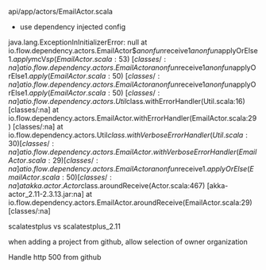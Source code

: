 api/app/actors/EmailActor.scala

  - use dependency injected config

java.lang.ExceptionInInitializerError: null
	at io.flow.dependency.actors.EmailActor$$anonfun$receive$1$$anonfun$applyOrElse$1.apply$mcV$sp(EmailActor.scala:53) ~[classes/:na]
	at io.flow.dependency.actors.EmailActor$$anonfun$receive$1$$anonfun$applyOrElse$1.apply(EmailActor.scala:50) ~[classes/:na]
	at io.flow.dependency.actors.EmailActor$$anonfun$receive$1$$anonfun$applyOrElse$1.apply(EmailActor.scala:50) ~[classes/:na]
	at io.flow.dependency.actors.Util$class.withErrorHandler(Util.scala:16) [classes/:na]
	at io.flow.dependency.actors.EmailActor.withErrorHandler(EmailActor.scala:29) [classes/:na]
	at io.flow.dependency.actors.Util$class.withVerboseErrorHandler(Util.scala:30) [classes/:na]
	at io.flow.dependency.actors.EmailActor.withVerboseErrorHandler(EmailActor.scala:29) [classes/:na]
	at io.flow.dependency.actors.EmailActor$$anonfun$receive$1.applyOrElse(EmailActor.scala:50) [classes/:na]
	at akka.actor.Actor$class.aroundReceive(Actor.scala:467) [akka-actor_2.11-2.3.13.jar:na]
	at io.flow.dependency.actors.EmailActor.aroundReceive(EmailActor.scala:29) [classes/:na]

scalatestplus vs scalatestplus_2.11

when adding a project from github, allow selection of owner
organization

Handle http 500 from github
